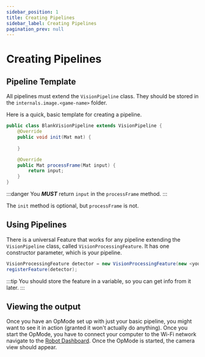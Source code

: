 ```yaml
---
sidebar_position: 1
title: Creating Pipelines
sidebar_label: Creating Pipelines
pagination_prev: null
---
```


# Creating Pipelines

## Pipeline Template

All pipelines must extend the `VisionPipeline` class. They should be stored in the `internals.image.<game-name>` folder. 

Here is a quick, basic template for creating a pipeline.
```java
public class BlankVisionPipeline extends VisionPipeline {
    @Override
    public void init(Mat mat) {
        
    }

    @Override
    public Mat processFrame(Mat input) {
        return input;
    }
}
```
:::danger
You **_MUST_** return `input` in the `processFrame` method.
:::

The `init` method is optional, but `processFrame` is not.

## Using Pipelines

There is a universal Feature that works for any pipeline extending the `VisionPipeline` class, called `VisionProcessingFeature`.
It has one constructor parameter, which is your pipeline.

```java
VisionProcessingFeature detector = new VisionProcessingFeature(new <your_pipeline>());
registerFeature(detector);
```

:::tip
You should store the feature in a variable, so you can get info from it later.
:::

## Viewing the output

Once you have an OpMode set up with just your basic pipeline, you might want to see it in action (granted it won't actually do anything).
Once you start the OpMode, you have to connect your computer to the Wi-Fi network navigate to the 
[Robot Dashboard](http://192.168.43.1:8080/dash). Once the OpMode is started, the camera view should appear.